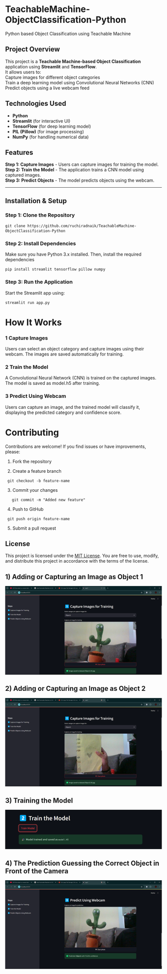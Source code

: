 # TeachableMachine-ObjectClassification-Python
Python based Object Classification using Teachable Machine


##  Project Overview  
This project is a **Teachable Machine-based Object Classification** application using **Streamlit** and **TensorFlow**.  
It allows users to:  
 Capture images for different object categories  
 Train a deep learning model using Convolutional Neural Networks (CNN)  
 Predict objects using a live webcam feed  

##  Technologies Used  
- **Python** 
- **Streamlit** (for interactive UI)  
- **TensorFlow** (for deep learning model)  
- **PIL (Pillow)** (for image processing)  
- **NumPy** (for handling numerical data)  

## Features  
 **Step 1: Capture Images** - Users can capture images for training the model.  
 **Step 2: Train the Model** - The application trains a CNN model using captured images.  
 **Step 3: Predict Objects** - The model predicts objects using the webcam.  

---

##  Installation & Setup  

###  Step 1: Clone the Repository  
```
git clone https://github.com/ruchiradnaik/TeachableMachine-ObjectClassification-Python

```

### Step 2: Install Dependencies
Make sure you have Python 3.x installed. Then, install the required dependencies

```
pip install streamlit tensorflow pillow numpy
```

### Step 3: Run the Application
Start the Streamlit app using:

```
streamlit run app.py
```

# How It Works

### 1️ Capture Images
Users can select an object category and capture images using their webcam. The images are saved automatically for training.

### 2️ Train the Model
A Convolutional Neural Network (CNN) is trained on the captured images. The model is saved as model.h5 after training.

### 3️ Predict Using Webcam
Users can capture an image, and the trained model will classify it, displaying the predicted category and confidence score.

# Contributing

Contributions are welcome! If you find issues or have improvements, please:

1. Fork the repository

2. Create a feature branch
  ```
   git checkout -b feature-name
```

3. Commit your changes
```
   git commit -m "Added new feature"
```

4. Push to GitHub
  ```
   git push origin feature-name
```
5. Submit a pull request 

## License

This project is licensed under the [MIT License](LICENSE). You are free to use, modify, and distribute this project in accordance with the terms of the license.


## 1) Adding or Capturing an Image as Object 1  

![Object 1](assets/object1_capture.png)  

## 2) Adding or Capturing an Image as Object 2  

![Object 2](assets/object2_capture.png)  

## 3) Training the Model  

![Training](assets/training.png)  

## 4) The Prediction Guessing the Correct Object in Front of the Camera  

![Prediction](assets/prediction.png)  





